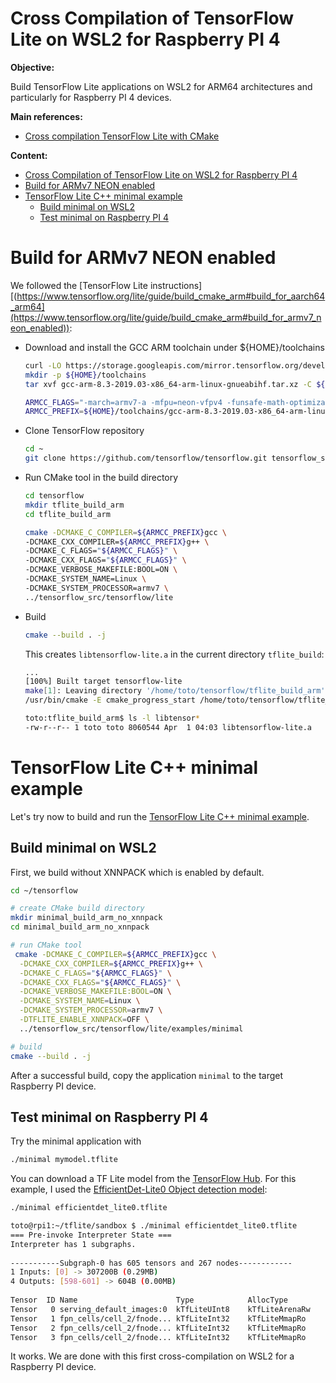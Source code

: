 # Cross Compilation of TensorFlow Lite on WSL2 for Raspberry PI 4

**Objective:** 

Build TensorFlow Lite applications on WSL2 for ARM64 architectures and particularly for Raspberry PI 4 devices.

**Main references:**
- [Cross compilation TensorFlow Lite with CMake](https://www.tensorflow.org/lite/guide/build_cmake_arm#build_for_aarch64_arm64)


**Content:**

<!-- @import "[TOC]" {cmd="toc" depthFrom=1 depthTo=6 orderedList=false} -->

<!-- code_chunk_output -->

- [Cross Compilation of TensorFlow Lite on WSL2 for Raspberry PI 4](#cross-compilation-of-tensorflow-lite-on-wsl2-for-raspberry-pi-4)
- [Build for ARMv7 NEON enabled](#build-for-armv7-neon-enabled)
- [TensorFlow Lite C++ minimal example](#tensorflow-lite-c-minimal-example)
  - [Build minimal on WSL2](#build-minimal-on-wsl2)
  - [Test minimal on Raspberry PI 4](#test-minimal-on-raspberry-pi-4)

<!-- /code_chunk_output -->


# Build for ARMv7 NEON enabled
We followed the [TensorFlow Lite instructions][(https://www.tensorflow.org/lite/guide/build_cmake_arm#build_for_aarch64_arm64](https://www.tensorflow.org/lite/guide/build_cmake_arm#build_for_armv7_neon_enabled)):

- Download and install the GCC ARM toolchain under ${HOME}/toolchains
    <br/>
    ```bash
    curl -LO https://storage.googleapis.com/mirror.tensorflow.org/developer.arm.com/media/Files/downloads/gnu-a/8.3-2019.03/binrel/gcc-arm-8.3-2019.03-x86_64-arm-linux-gnueabihf.tar.xz
    mkdir -p ${HOME}/toolchains
    tar xvf gcc-arm-8.3-2019.03-x86_64-arm-linux-gnueabihf.tar.xz -C ${HOME}/toolchains

    ARMCC_FLAGS="-march=armv7-a -mfpu=neon-vfpv4 -funsafe-math-optimizations -mfp16-format=ieee"
    ARMCC_PREFIX=${HOME}/toolchains/gcc-arm-8.3-2019.03-x86_64-arm-linux-gnueabihf/bin/arm-linux-gnueabihf-
    ```
- Clone TensorFlow repository
   <br/>
    ```bash   
    cd ~
    git clone https://github.com/tensorflow/tensorflow.git tensorflow_src
    ```
- Run CMake tool in the build directory
  <br/>
  ```bash
  cd tensorflow
  mkdir tflite_build_arm
  cd tflite_build_arm

  cmake -DCMAKE_C_COMPILER=${ARMCC_PREFIX}gcc \
  -DCMAKE_CXX_COMPILER=${ARMCC_PREFIX}g++ \
  -DCMAKE_C_FLAGS="${ARMCC_FLAGS}" \
  -DCMAKE_CXX_FLAGS="${ARMCC_FLAGS}" \
  -DCMAKE_VERBOSE_MAKEFILE:BOOL=ON \
  -DCMAKE_SYSTEM_NAME=Linux \
  -DCMAKE_SYSTEM_PROCESSOR=armv7 \
  ../tensorflow_src/tensorflow/lite
  ```

- Build 
  <br/>
    ```bash   
    cmake --build . -j
    ```
    This creates `libtensorflow-lite.a` in the current directory `tflite_build`:
    ```bash
    ...
    [100%] Built target tensorflow-lite
    make[1]: Leaving directory '/home/toto/tensorflow/tflite_build_arm'
    /usr/bin/cmake -E cmake_progress_start /home/toto/tensorflow/tflite_build_arm/CMakeFiles 0
  
    toto:tflite_build_arm$ ls -l libtensor*
    -rw-r--r-- 1 toto toto 8060544 Apr  1 04:03 libtensorflow-lite.a
    ```

# TensorFlow Lite C++ minimal example
Let's try now to build and run the [TensorFlow Lite C++ minimal example](https://github.com/tensorflow/tensorflow/tree/master/tensorflow/lite/examples/minimal). 
## Build minimal on WSL2
First, we build  without XNNPACK which is enabled by default.

```bash
cd ~/tensorflow

# create CMake build directory
mkdir minimal_build_arm_no_xnnpack
cd minimal_build_arm_no_xnnpack

# run CMake tool
 cmake -DCMAKE_C_COMPILER=${ARMCC_PREFIX}gcc \
  -DCMAKE_CXX_COMPILER=${ARMCC_PREFIX}g++ \
  -DCMAKE_C_FLAGS="${ARMCC_FLAGS}" \
  -DCMAKE_CXX_FLAGS="${ARMCC_FLAGS}" \
  -DCMAKE_VERBOSE_MAKEFILE:BOOL=ON \
  -DCMAKE_SYSTEM_NAME=Linux \
  -DCMAKE_SYSTEM_PROCESSOR=armv7 \
  -DTFLITE_ENABLE_XNNPACK=OFF \
  ../tensorflow_src/tensorflow/lite/examples/minimal

# build
cmake --build . -j
```

After a successful build, copy the application `minimal` to the target Raspberry PI device. 

## Test minimal on Raspberry PI 4
Try the minimal application with
```bash
./minimal mymodel.tflite
```
You can download a TF Lite model from the [TensorFlow Hub](https://tfhub.dev/s?deployment-format=lite). For this example, I used the [EfficientDet-Lite0 Object detection model](https://tfhub.dev/tensorflow/lite-model/efficientdet/lite0/detection/default/1):

```bash
./minimal efficientdet_lite0.tflite

toto@rpi1:~/tflite/sandbox $ ./minimal efficientdet_lite0.tflite                                                     
=== Pre-invoke Interpreter State ===                                                                                 
Interpreter has 1 subgraphs.                                                                                         
                                                                                                                     
-----------Subgraph-0 has 605 tensors and 267 nodes------------                                                      
1 Inputs: [0] -> 307200B (0.29MB)                                                                                    
4 Outputs: [598-601] -> 604B (0.00MB)                                                                                
                                                                                                                     
Tensor  ID Name                      Type            AllocType          Size (Bytes/MB)    Shape      MemAddr-Offset 
Tensor   0 serving_default_images:0  kTfLiteUInt8    kTfLiteArenaRw     307200   / 0.29 [1,320,320,3] [0, 307200)    
Tensor   1 fpn_cells/cell_2/fnode... kTfLiteInt32    kTfLiteMmapRo      8        / 0.00 [2] [3730368, 3730376)       
Tensor   2 fpn_cells/cell_2/fnode... kTfLiteInt32    kTfLiteMmapRo      8        / 0.00 [2] [3730348, 3730356)       
Tensor   3 fpn_cells/cell_2/fnode... kTfLiteInt32    kTfLiteMmapRo      8        / 0.00 [2] [3730328, 3730336)       

```

It works. We are done with this first cross-compilation on WSL2 for a Raspberry PI device.